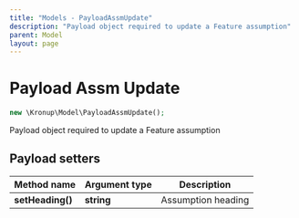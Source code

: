 ```yaml
---
title: "Models - PayloadAssmUpdate"
description: "Payload object required to update a Feature assumption"
parent: Model
layout: page
---
```


# Payload Assm Update

```php
new \Kronup\Model\PayloadAssmUpdate();
```

Payload object required to update a Feature assumption

## Payload setters

Method name | Argument type | Description
------------ | ------------- | -------------
**setHeading()** | **string** | Assumption heading

